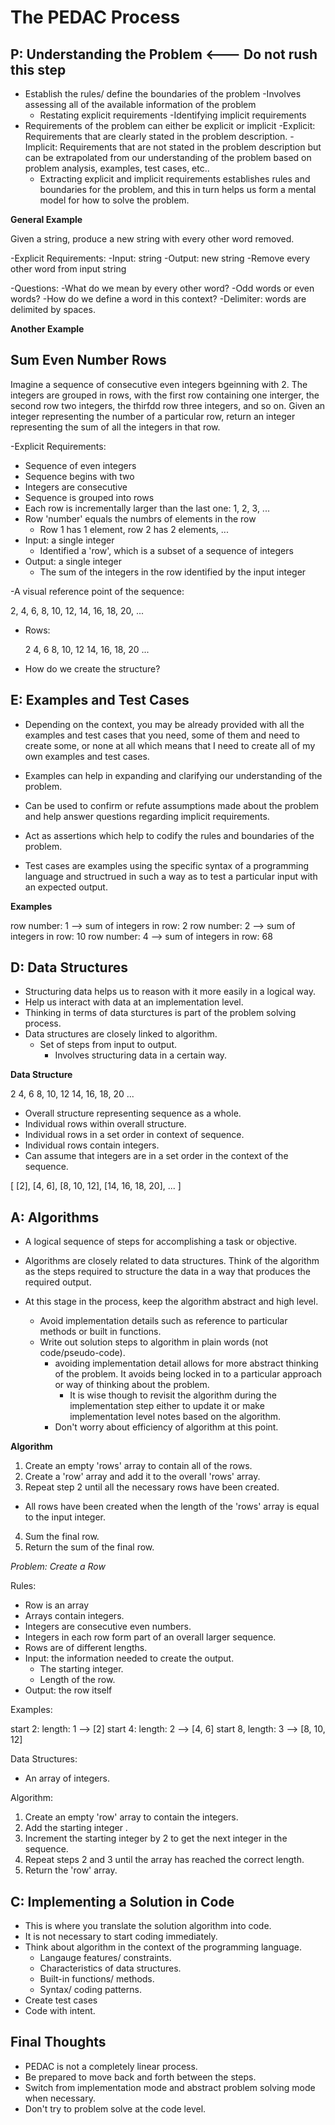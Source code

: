 # The PEDAC Process

## P: Understanding the Problem <--- Do not rush this step

- Establish the rules/ define the boundaries of the problem
  -Involves assessing all of the available information of the problem
  - Restating explicit requirements
  -Identifying implicit requirements
- Requirements of the problem can either be explicit or implicit
  -Explicit: Requirements that are clearly stated in the problem description.
  -Implicit: Requirements that are not stated in the problem description but
   can be extrapolated from our understanding of the problem based on problem
   analysis, examples, test cases, etc..
   - Extracting explicit and implicit requirements establishes rules and 
    boundaries for the problem, and this in turn helps us form a mental model
    for how to solve the problem. 

**General Example**

Given a string, produce a new string with every other word removed.

-Explicit Requirements:
  -Input: string
  -Output: new string
  -Remove every other word from input string

-Questions:
  -What do we mean by every other word?
    -Odd words or even words?
  -How do we define a word in this context?
    -Delimiter: words are delimited by spaces.

**Another Example**

## Sum Even Number Rows

Imagine a sequence of consecutive even integers bgeinning with 2. The integers 
are grouped in rows, with the first row containing one interger, the second row
two integers, the thirfdd row three integers, and so on. Given an integer 
representing the number of a particular row, return an integer representing 
the sum of all the integers in that row. 

-Explicit Requirements:
  - Sequence of even integers
  - Sequence begins with two
  - Integers are consecutive
  - Sequence is grouped into rows
  - Each row is incrementally larger than the last one: 1, 2, 3, ...
  - Row 'number' equals the numbrs of elements in the row
    - Row 1 has 1 element, row 2 has 2 elements, ...
  - Input: a single integer
    - Identified a 'row', which is a subset of a sequence of integers
  - Output: a single integer
    - The sum of the integers in the row identified by the input integer

-A visual reference point of the sequence:

  2, 4, 6, 8, 10, 12, 14, 16, 18, 20, ...
  - Rows:

    2
    4, 6
    8, 10, 12
    14, 16, 18, 20
    ...

- How do we create the structure?

## E: Examples and Test Cases
- Depending on the context, you may be already provided with all the examples 
  and test cases that you need, some of them and need to create some, or none 
  at all which means that I need to create all of my own examples and test cases. 

- Examples can help in expanding and clarifying our understanding of the problem.

- Can be used to confirm or refute assumptions made about the problem and help 
  answer questions regarding implicit requirements. 

- Act as assertions which help to codify the rules and boundaries of the problem. 

- Test cases are examples using the specific syntax of a programming language 
  and structrued in such a way as to test a particular input with an expected
  output.

**Examples**

row number: 1 --> sum of integers in row: 2
row number: 2 --> sum of integers in row: 10
row number: 4 --> sum of integers in row: 68

## D: Data Structures

- Structuring data helps us to reason with it more easily in a logical way. 
- Help us interact with data at an implementation level. 
- Thinking in terms of data sturctures is part of the problem solving process.
- Data structures are closely linked to algorithm. 
  - Set of steps from input to output. 
    - Involves structuring data in a certain way. 

**Data Structure**

2
4, 6
8, 10, 12
14, 16, 18, 20
...

- Overall structure representing sequence as a whole. 
- Individual rows within overall structure.
- Individual rows in a set order in context of sequence. 
- Individual rows contain integers. 
- Can assume that integers are in a set order in the context of the sequence.

[
  [2],
  [4, 6],
  [8, 10, 12],
  [14, 16, 18, 20],
  ...
]

## A: Algorithms

- A logical sequence of steps for accomplishing a task or objective.

- Algorithms are closely related to data structures. Think of the algorithm as 
  the steps required to structure the data in a way that produces the required 
  output.

- At this stage in the process, keep the algorithm abstract and high level. 
  - Avoid implementation details such as reference to particular methods or 
    built in functions.
  - Write out solution steps to algorithm in plain words (not code/pseudo-code). 
    - avoiding implementation detail allows for more abstract thinking of the 
      problem. It avoids being locked in to a particular approach or way of 
      thinking about the problem. 
      - It is wise though to revisit the algorithm during the implementation 
        step either to update it or make implementation level notes based on 
        the algorithm. 
    - Don't worry about efficiency of algorithm at this point. 

**Algorithm**

1. Create an empty 'rows' array to contain all of the rows.
2. Create a 'row' array and add it to the overall 'rows' array.
3. Repeat step 2 until all the necessary rows have been created. 
  - All rows have been created when the length of the 'rows' array is equal to
    the input integer.
4. Sum the final row. 
5. Return the sum of the final row.

*Problem: Create a Row*

Rules:
- Row is an array
- Arrays contain integers.
- Integers are consecutive even numbers.
- Integers in each row form part of an overall larger sequence.
- Rows are of different lengths. 
- Input: the information needed to create the output.
  - The starting integer.
  - Length of the row.
- Output: the row itself

Examples: 

start 2: length: 1 --> [2]
start 4: length: 2 --> [4, 6]
start 8, length: 3 --> [8, 10, 12] 

Data Structures:
- An array of integers.

Algorithm:
1. Create an empty 'row' array to contain the integers. 
2. Add the starting integer .
3. Increment the starting integer by 2 to get the next integer in the sequence.
4. Repeat steps 2 and 3 until the array has reached the correct length. 
5. Return the 'row' array. 

## C: Implementing a Solution in Code

- This is where you translate the solution algorithm into code. 
- It is not necessary to start coding immediately. 
- Think about algorithm in the context of the programming language.
  - Langauge features/ constraints.
  - Characteristics of data structures.
  - Built-in functions/ methods.
  - Syntax/ coding patterns.
- Create test cases
- Code with intent. 
 
## Final Thoughts 

- PEDAC is not a completely linear process.
- Be prepared to move back and forth between the steps. 
- Switch from implementation mode and abstract problem solving mode when 
  necessary. 
- Don't try to problem solve at the code level.